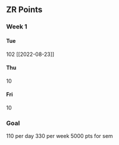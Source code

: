 ## ZR Points
### Week 1
#### Tue 
102
[[2022-08-23]]
#### Thu
10

#### Fri
10


### Goal
110 per day
330 per week
5000 pts for sem